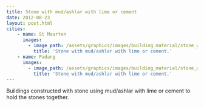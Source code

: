 ```yaml
---
title: Stone with mud/ashlar with lime or cement
date: 2012-08-23
layout: post.html
cities:
    - name: St Maarten
      images:
        - image_path: /assets/graphics/images/building_material/stone_with_mud-ashlar_with_lime_or_cement/stone_st_maarten_01.png
          title: 'Stone with mud/ashlar with lime or cement.'         
    - name: Padang
      images:
        - image_path: /assets/graphics/images/building_material/stone_with_mud-ashlar_with_lime_or_cement/stone_padang_01.jpg 
          title: 'Stone with mud/ashlar with lime or cement.'                
---
```

Buildings constructed with stone using mud/ashlar with lime or cement to hold the stones together.

